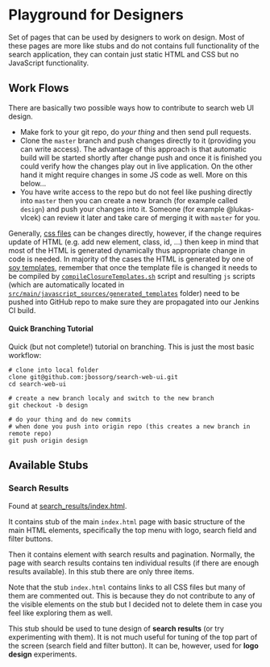 # Playground for Designers

Set of pages that can be used by designers to work on design. Most of these pages are more like stubs and do not contains full functionality of the search application, they can contain just static HTML and CSS but no JavaScript functionality.

## Work Flows

There are basically two possible ways how to contribute to search web UI design.

- Make fork to your git repo, do _your thing_ and then send pull requests.
- Clone the `master` branch and push changes directly to it (providing you can write access). The advantage of this approach is that automatic build will be started shortly after change push and once it is finished you could verify how the changes play out in live application. On the other hand it might require changes in some JS code as well. More on this below...
- You have write access to the repo but do not feel like pushing directly into `master` then you can create a new branch (for example called `design`) and push your changes into it. Someone (for example @lukas-vlcek) can review it later and take care of merging it with `master` for you.

Generally, [css files][css_files] can be changes directly, however, if the change requires update of HTML (e.g. add new element, class, id, …) then keep in mind that most of the HTML is generated dynamically thus appropriate change in code is needed. In majority of the cases the HTML is generated by one of [soy templates][soy_templates], remember that once the template file is changed it needs to be compiled by [`compileClosureTemplates.sh`][compileClosureTemplates.sh] script and resulting `js` scripts (which are automatically located in [`src/main/javascript_sources/generated_templates`][generated_templates] folder) need to be pushed into GitHub repo to make sure they are propagated into our Jenkins CI build.

#### Quick Branching Tutorial

Quick (but not complete!) tutorial on branching. This is just the most basic workflow:

```shell
# clone into local folder
clone git@github.com:jbossorg/search-web-ui.git
cd search-web-ui

# create a new branch localy and switch to the new branch
git checkout -b design

# do your thing and do new commits
# when done you push into origin repo (this creates a new branch in remote repo)
git push origin design

```

[css_files]: ../css
[soy_templates]: ../../../main/soy_templates
[compileClosureTemplates.sh]: ../../../../compileClosureTemplates.sh
[generated_templates]: ../../javascript_source/generated_templates

## Available Stubs

### Search Results

Found at [search_results/index.html](./search_results/index.html).

It contains stub of the main `index.html` page with basic structure of the main HTML elements, specifically the top menu with logo, search field and filter buttons.

Then it contains element with search results and pagination. Normally, the page with search results contains ten individual results (if there are enough results available). In this stub there are only three items.

Note that the stub `index.html` contains links to all CSS files but many of them are commented out. This is because they do not contribute to any of the visible elements on the stub but I decided not to delete them in case you feel like exploring them as well.

This stub should be used to tune design of **search results** (or try experimenting with them). It is not much useful for tuning of the top part of the screen (search field and filter button). It can be, however, used for **logo design** experiments.
